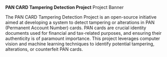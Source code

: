 **PAN CARD Tampering Detection Project**
Project Banner

The PAN CARD Tampering Detection Project is an open-source initiative aimed at developing a system to detect tampering or alterations in PAN (Permanent Account Number) cards. PAN cards are crucial identity documents used for financial and tax-related purposes, and ensuring their authenticity is of paramount importance. This project leverages computer vision and machine learning techniques to identify potential tampering, alterations, or counterfeit PAN cards.
